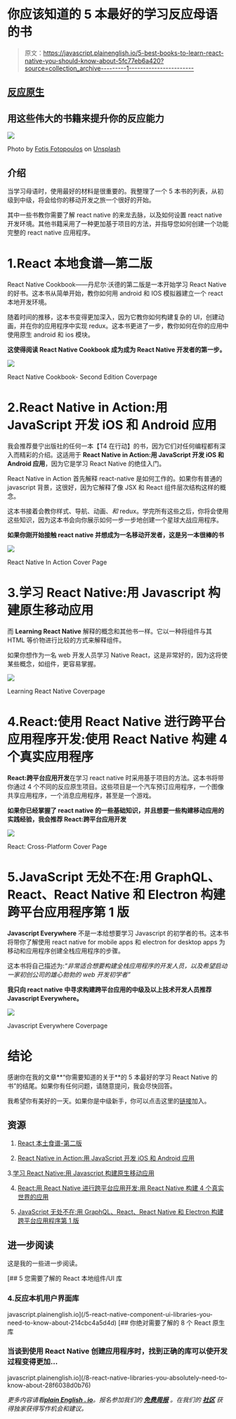 # 你应该知道的 5 本最好的学习反应母语的书

> 原文：<https://javascript.plainenglish.io/5-best-books-to-learn-react-native-you-should-know-about-5fc77eb6a420?source=collection_archive---------1----------------------->

## [反应原生](https://medium.com/@bookeraziz/list/react-native-3e476cc05fe3)

## 用这些伟大的书籍来提升你的反应能力

![](img/a2b4af72ad45fed6ceddb6985d4ed86c.png)

Photo by [Fotis Fotopoulos](https://unsplash.com/@ffstop?utm_source=medium&utm_medium=referral) on [Unsplash](https://unsplash.com?utm_source=medium&utm_medium=referral)

## 介绍

当学习母语时，使用最好的材料是很重要的。我整理了一个 5 本书的列表，从初级到中级，将会给你的移动开发之旅一个很好的开始。

其中一些书教你需要了解 react native 的来龙去脉，以及如何设置 react native 开发环境。其他书籍采用了一种更加基于项目的方法，并指导您如何创建一个功能完整的 react native 应用程序。

# 1.React 本地食谱—第二版

React Native Cookbook——丹尼尔·沃德的第二版是一本开始学习 React Native 的好书。这本书从简单开始，教你如何用 android 和 IOS 模拟器建立一个 react 本地开发环境。

随着时间的推移，这本书变得更加深入，因为它教你如何构建复杂的 UI，创建动画，并在你的应用程序中实现 redux。这本书更进了一步，教你如何在你的应用中使用原生 android 和 ios 模块。

**这使得阅读 React Native Cookbook 成为成为 React Native 开发者的第一步。**

![](img/abe9e79dde6bfb3b4855213dfe701e8b.png)

React Native Cookbook- Second Edition Coverpage

# 2.React Native in Action:用 JavaScript 开发 iOS 和 Android 应用

我会推荐曼宁出版社的任何一本【T4 在行动】的书，因为它们对任何编程都有深入而精彩的介绍。这适用于 **React Native in Action:用 JavaScript 开发 iOS 和 Android 应用**，因为它是学习 React Native 的绝佳入门。

React Native in Action 首先解释 react-native 是如何工作的。如果你有普通的 javascript 背景，这很好，因为它解释了像 JSX 和 React 组件层次结构这样的概念。

这本书接着会教你样式、导航、动画、*和* redux。学完所有这些之后，你将会使用这些知识，因为这本书会向你展示如何一步一步地创建一个星球大战应用程序。

**如果你刚开始接触 react native 并想成为一名移动开发者，这是另一本很棒的书**

![](img/248bad96cea958cd2d39b10f8316b443.png)

React Native In Action Cover Page

# 3.学习 React Native:用 Javascript 构建原生移动应用

而 **Learning React Native** 解释的概念和其他书一样。它以一种将组件与其 HTML 等价物进行比较的方式来解释组件。

如果你想作为一名 web 开发人员学习 Native React，这是非常好的，因为这将使某些概念，如组件，更容易掌握。

![](img/68dfa2dd38ad2da4de81da7dbcf2dab6.png)

Learning React Native Coverpage

# 4.React:使用 React Native 进行跨平台应用程序开发:使用 React Native 构建 4 个真实应用程序

**React:跨平台应用开发**在学习 react native 时采用基于项目的方法。这本书将带你通过 4 个不同的反应原生项目。这些项目是一个汽车预订应用程序，一个图像共享应用程序，一个消息应用程序，甚至是一个游戏。

**如果你已经掌握了 react native 的一些基础知识，并且想要一些构建移动应用的实践经验，我会推荐 React:跨平台应用开发**

![](img/36a3603f48b8c4cba7b58f34aaf32ecf.png)

React: Cross-Platform Cover Page

# 5.JavaScript 无处不在:用 GraphQL、React、React Native 和 Electron 构建跨平台应用程序第 1 版

**Javascript Everywhere** 不是一本给想要学习 Javascript 的初学者的书。这本书将带你了解使用 react native for mobile apps 和 electron for desktop apps 为移动和应用程序创建全栈应用程序的步骤。

这本书将自己描述为:*“非常适合想要构建全栈应用程序的开发人员，以及希望启动一家初创公司的雄心勃勃的 web 开发初学者”*

**我只向 react native 中寻求构建跨平台应用的中级及以上技术开发人员推荐 Javascript Everywhere。**

![](img/9d3ab015308afd8343c368b66e831ea7.png)

Javascript Everywhere Coverpage

# 结论

感谢你在我的文章**“你需要知道的关于**的 5 本最好的学习 React Native 的书”的结尾。如果你有任何问题，请随意提问，我会尽快回答。

我希望你有美好的一天。如果你是中级新手，你可以点击这里的[链接](https://bookeraziz.medium.com/membership)加入。

## 资源

1.  [React 本土食谱-第二版](https://www.packtpub.com/product/react-native-cookbook-second-edition/9781788991926)

2. [React Native in Action:用 JavaScript 开发 iOS 和 Android 应用](https://www.manning.com/books/react-native-in-action)

3.[学习 React Native:用 Javascript 构建原生移动应用](https://www.amazon.com/Learning-React-Native-Building-JavaScript/dp/1491989149)

4. [React:用 React Native 进行跨平台应用开发:用 React Native 构建 4 个真实世界的应用](https://www.amazon.com/React-Cross-Platform-Application-Development-real-world/dp/1789136083)

5. [JavaScript 无处不在:用 GraphQL、React、React Native 和 Electron 构建跨平台应用程序第 1 版](https://www.amazon.com/JavaScript-Everywhere-Building-Cross-Platform-Applications/dp/1492046981)

## 进一步阅读

这是我的一些进一步阅读。

[](/5-react-native-component-ui-libraries-you-need-to-know-about-214cbc4a5d4d) [## 5 您需要了解的 React 本地组件/UI 库

### 4.反应本机用户界面库

javascript.plainenglish.io](/5-react-native-component-ui-libraries-you-need-to-know-about-214cbc4a5d4d) [](/8-react-native-libraries-you-absolutely-need-to-know-about-28f6038d0b76) [## 你绝对需要了解的 8 个 React 原生库

### 当谈到使用 React Native 创建应用程序时，找到正确的库可以使开发过程变得更加…

javascript.plainenglish.io](/8-react-native-libraries-you-absolutely-need-to-know-about-28f6038d0b76) 

*更多内容请看*[***plain English . io***](http://plainenglish.io/)*。报名参加我们的* [***免费周报***](http://newsletter.plainenglish.io/) *。在我们的* [***社区***](https://discord.gg/GtDtUAvyhW) *获得独家获得写作机会和建议。*